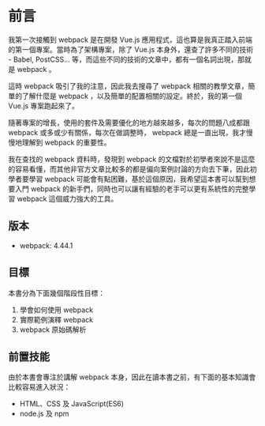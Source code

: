 # 前言

我第一次接觸到 webpack 是在開發 Vue.js 應用程式，這也算是我真正踏入前端的第一個專案。當時為了架構專案，除了 Vue.js 本身外，還查了許多不同的技術 - Babel, PostCSS... 等，而這些不同的技術的文章中，都有一個名詞出現，那就是 webpack 。

這時 webpack 吸引了我的注意，因此我去搜尋了 webpack 相關的教學文章，簡單的了解什麼是 webpack ，以及簡單的配置相關的設定。終於，我的第一個 Vue.js 專案跑起來了。

隨著專案的增長，使用的套件及需要優化的地方越來越多，每次的問題八成都跟 webpack 或多或少有關係，每次在做調整時， webpack 總是一直出現，我才慢慢地理解到 webpack 的重要性。

我在查找的 webpack 資料時，發現到 webpack 的文檔對於初學者來說不是這麼的容易看懂，而其他非官方文章比較多的都是偏向案例討論的方向去下筆，因此初學者要學習 webpack 可能會有點困難，基於這個原因，我希望這本書可以幫到想要入門 webpack 的新手們，同時也可以讓有經驗的老手可以更有系統性的完整學習 webpack 這個威力強大的工具。

## 版本

- webpack: 4.44.1

## 目標

本書分為下面幾個階段性目標：

1. 學會如何使用 webpack
1. 實際範例演釋 webpack
1. webpack 原始碼解析

## 前置技能

由於本書會專注於講解 webpack 本身，因此在讀本書之前，有下面的基本知識會比較容易進入狀況：

- HTML、CSS 及 JavaScript(ES6)
- node.js 及 npm
